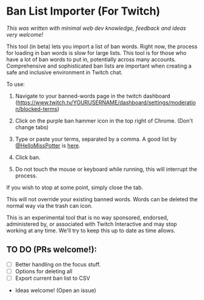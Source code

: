 # Ban List Importer (For Twitch)

*This was written with minimal web dev knowledge, feedback and ideas very welcome!* 

This tool (in beta) lets you import a list of ban words. Right now, the process for loading in ban words is slow for large lists. This tool is for those who have a lot of ban words to put in, potentially across many accounts. Comprehensive and sophisticated ban lists are important when creating a safe and inclusive environment in Twitch chat.

To use:
1. Navigate to your banned-words page in the twitch dashboard (https://www.twitch.tv/YOURUSERNAME/dashboard/settings/moderation/blocked-terms)
2. Click on the purple ban hammer icon in the top right of Chrome. (Don't change tabs)

3. Type or paste your terms, separated by a comma. A good list by [@HelloMissPotter](https://twitter.com/HelloMissPotter) is [here](https://docs.google.com/spreadsheets/d/1VBHApWLcjVGOUAC9Q56CwGBpisEKqKrC9LfStIt8pys/edit#gid=0).

4. Click ban.

5. Do not touch the mouse or keyboard while running, this will interrupt the process.

If you wish to stop at some point, simply close the tab. 

This will not override your existing banned words. Words can be deleted the normal way via the trash can icon.

This is an experimental tool that is no way sponsored, endorsed, administered by, or associated with Twitch Interactive and may stop working at any time. We'll try to keep this up to date as time allows.


## TO DO (PRs welcome!):
 * [ ] Better handling on the focus stuff. 
 * [ ] Options for deleting all
 * [ ] Export current ban list to CSV
 * Ideas welcome! (Open an issue)
